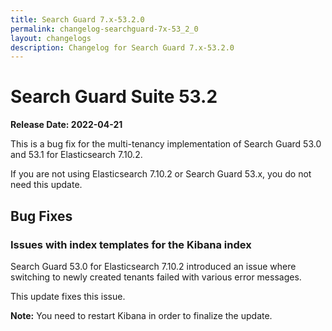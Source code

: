```yaml
---
title: Search Guard 7.x-53.2.0
permalink: changelog-searchguard-7x-53_2_0
layout: changelogs
description: Changelog for Search Guard 7.x-53.2.0
---
```

<!--- Copyright 2021 floragunn GmbH -->

# Search Guard Suite 53.2

**Release Date: 2022-04-21**

This is a bug fix for the multi-tenancy implementation of Search Guard 53.0 and 53.1 for Elasticsearch 7.10.2.

If you are not using Elasticsearch 7.10.2 or Search Guard 53.x, you do not need this update.

## Bug Fixes

### Issues with index templates for the Kibana index

Search Guard 53.0 for Elasticsearch 7.10.2 introduced an issue where switching to newly created tenants failed with various error messages.

This update fixes this issue. 

**Note:** You need to restart Kibana in order to finalize the update.